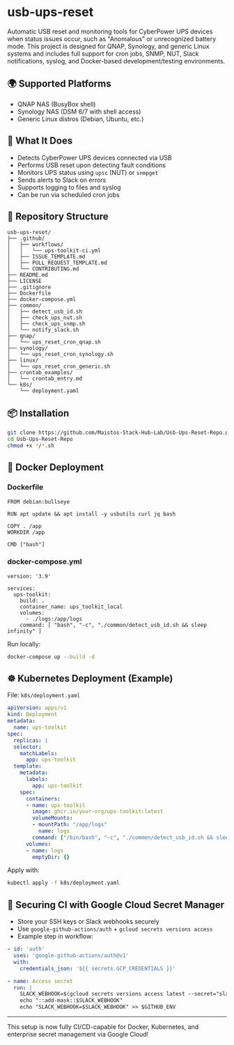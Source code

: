 # usb-ups-reset

Automatic USB reset and monitoring tools for CyberPower UPS devices when status issues occur, such as "Anomalous" or unrecognized battery mode. This project is designed for QNAP, Synology, and generic Linux systems and includes full support for cron jobs, SNMP, NUT, Slack notifications, syslog, and Docker-based development/testing environments.

## 🌍 Supported Platforms
- QNAP NAS (BusyBox shell)
- Synology NAS (DSM 6/7 with shell access)
- Generic Linux distros (Debian, Ubuntu, etc.)

## 🔧 What It Does
- Detects CyberPower UPS devices connected via USB
- Performs USB reset upon detecting fault conditions
- Monitors UPS status using `upsc` (NUT) or `snmpget`
- Sends alerts to Slack on errors
- Supports logging to files and syslog
- Can be run via scheduled cron jobs

## 📁 Repository Structure
```
usb-ups-reset/
├── .github/
│   ├── workflows/
│   │   └── ups-toolkit-ci.yml
│   ├── ISSUE_TEMPLATE.md
│   ├── PULL_REQUEST_TEMPLATE.md
│   └── CONTRIBUTING.md
├── README.md
├── LICENSE
├── .gitignore
├── Dockerfile
├── docker-compose.yml
├── common/
│   ├── detect_usb_id.sh
│   ├── check_ups_nut.sh
│   ├── check_ups_snmp.sh
│   └── notify_slack.sh
├── qnap/
│   └── ups_reset_cron_qnap.sh
├── synology/
│   └── ups_reset_cron_synology.sh
├── linux/
│   └── ups_reset_cron_generic.sh
├── crontab_examples/
│   └── crontab_entry.md
└── k8s/
    └── deployment.yaml
```

## 📦 Installation
```bash
git clone https://github.com/Maistos-Stack-Hub-Lab/Usb-Ups-Reset-Repo.git
cd Usb-Ups-Reset-Repo
chmod +x */*.sh
```

## 🐳 Docker Deployment
### Dockerfile
```
FROM debian:bullseye

RUN apt update && apt install -y usbutils curl jq bash

COPY . /app
WORKDIR /app

CMD ["bash"]
```

### docker-compose.yml
```
version: '3.9'

services:
  ups-toolkit:
    build: .
    container_name: ups_toolkit_local
    volumes:
      - ./logs:/app/logs
    command: [ "bash", "-c", "./common/detect_usb_id.sh && sleep infinity" ]
```

Run locally:
```bash
docker-compose up --build -d
```

## ☸️ Kubernetes Deployment (Example)
File: `k8s/deployment.yaml`
```yaml
apiVersion: apps/v1
kind: Deployment
metadata:
  name: ups-toolkit
spec:
  replicas: 1
  selector:
    matchLabels:
      app: ups-toolkit
  template:
    metadata:
      labels:
        app: ups-toolkit
    spec:
      containers:
      - name: ups-toolkit
        image: ghcr.io/your-org/ups-toolkit:latest
        volumeMounts:
        - mountPath: "/app/logs"
          name: logs
        command: ["/bin/bash", "-c", "./common/detect_usb_id.sh && sleep infinity"]
      volumes:
      - name: logs
        emptyDir: {}
```

Apply with:
```bash
kubectl apply -f k8s/deployment.yaml
```

## 🔐 Securing CI with Google Cloud Secret Manager
- Store your SSH keys or Slack webhooks securely
- Use `google-github-actions/auth` + `gcloud secrets versions access`
- Example step in workflow:
```yaml
- id: 'auth'
  uses: 'google-github-actions/auth@v1'
  with:
    credentials_json: '${{ secrets.GCP_CREDENTIALS }}'

- name: Access secret
  run: |
    SLACK_WEBHOOK=$(gcloud secrets versions access latest --secret="slack-webhook-url")
    echo "::add-mask::$SLACK_WEBHOOK"
    echo "SLACK_WEBHOOK=$SLACK_WEBHOOK" >> $GITHUB_ENV
```

---

This setup is now fully CI/CD-capable for Docker, Kubernetes, and enterprise secret management via Google Cloud!